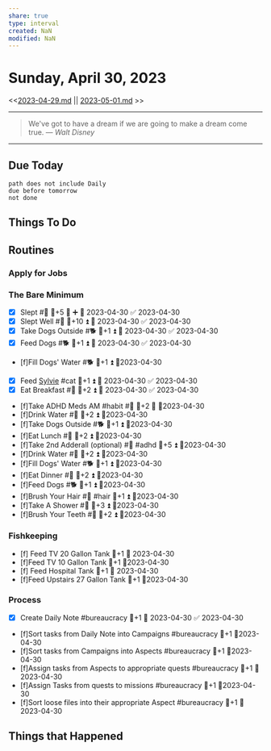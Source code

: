 ```yaml
---
share: true
type: interval
created: NaN 
modified: NaN
---
```

# Sunday, April 30, 2023
<<[2023-04-29.md](./2023-04-29.md) || [2023-05-01.md](./2023-05-01.md) >>

---

> We've got to have a dream if we are going to make a dream come true.
> — <cite>Walt Disney</cite>

---
## Due Today
```tasks
path does not include Daily
due before tomorrow
not done
```

## Things To Do
















## Routines
### Apply for Jobs


### The Bare Minimum
- [x] Slept #🛌 🥄+5 🔺 ➕ 📅 2023-04-30 ✅ 2023-04-30
- [x] Slept Well #🛌 🥄+10 ⏫ 📅 2023-04-30 ✅ 2023-04-30
- [x] Take Dogs Outside #🐕 🥄+1 ⏫ 📅 2023-04-30 ✅ 2023-04-30
- [x] Feed Dogs #🐕 🥄+1 ⏫ 📅 2023-04-30 ✅ 2023-04-30
- [f]Fill Dogs' Water #🐕 🥄+1 ⏫ 📆2023-04-30
- [x] Feed [Sylvie](../../03%20-%20Belonging%20%F0%9F%91%AA/00%20-%20The%20Pack%20%F0%9F%90%95/Sylvie.md) #cat 🥄+1 ⏫ 📅 2023-04-30 ✅ 2023-04-30
- [x] Eat Breakfast #🍎 🥄+2 ⏫ 📅 2023-04-30 ✅ 2023-04-30
- [f]Take ADHD Meds AM #habit #💊 🥄+2 🔺 📆2023-04-30
- [f]Drink Water #🌊 🥄+2 ⏫ 📆2023-04-30
- [f]Take Dogs Outside #🐕 🥄+1 ⏫ 📆2023-04-30
- [f]Eat Lunch #🍎 🥄+2 ⏫ 📆2023-04-30
- [f]Take 2nd Adderall (optional) #💊 #adhd 🥄+5 ⏫ 📆2023-04-30
- [f]Drink Water #🌊  🥄+2 ⏫ 📆2023-04-30
- [f]Fill Dogs' Water #🐕 🥄+1 ⏫ 📆2023-04-30
- [f]Eat Dinner #🍎 🥄+2 ⏫ 📆2023-04-30
- [f]Feed Dogs #🐕 🥄+1 ⏫ 📆2023-04-30
- [f]Brush Your Hair #🚿 #hair 🥄+1 ⏫ 📆2023-04-30
- [f]Take A Shower #🚿 🥄+3 ⏫ 📆2023-04-30
- [f]Brush Your Teeth #🚿 🥄+2 ⏫ 📆2023-04-30


### Fishkeeping
- [f] Feed TV 20 Gallon Tank 🥄+1 📅 2023-04-30
- [f]Feed TV 10 Gallon Tank 🥄+1 📆2023-04-30
- [f] Feed Hospital Tank 🥄+1 📅 2023-04-30
- [f]Feed Upstairs 27 Gallon Tank 🥄+1 📆2023-04-30


### Process
- [x] Create Daily Note #bureaucracy 🥄+1 📅 2023-04-30 ✅ 2023-04-30
- [f]Sort tasks from Daily Note into Campaigns #bureaucracy 🥄+1  📆2023-04-30
- [f]Sort tasks from Campaigns into Aspects #bureaucracy 🥄+1  📆2023-04-30
- [f]Assign tasks from Aspects to appropriate quests #bureaucracy 🥄+1  📆2023-04-30
- [f]Assign Tasks from quests to missions #bureaucracy 🥄+1  📆2023-04-30
- [f]Sort loose files into their appropriate Aspect #bureaucracy 🥄+1  📆2023-04-30




## Things that Happened
